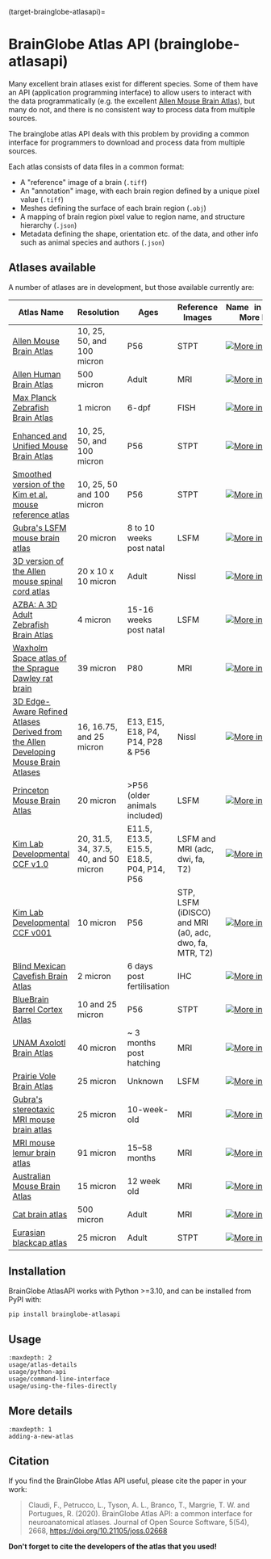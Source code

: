 (target-brainglobe-atlasapi)=
# BrainGlobe Atlas API (brainglobe-atlasapi)

Many excellent brain atlases exist for different species. Some of them have an API (application programming interface)
to allow users to interact with the data programmatically (e.g. the excellent
[Allen Mouse Brain Atlas](https://portal.brain-map.org)), but many do not, and there is no consistent way to process
data from multiple sources.

The brainglobe atlas API deals with this problem by providing a common interface for programmers to download and process data from multiple sources.

Each atlas consists of data files in a common format:

* A "reference" image of a brain (`.tiff`)
* An "annotation" image, with each brain region defined by a unique pixel value (`.tiff`)
* Meshes defining the surface of each brain region (`.obj`)
* A mapping of brain region pixel value to region name, and structure hierarchy (`.json`)
* Metadata defining the shape, orientation etc. of the data, and other info such as animal species and authors (`.json`)

## Atlases available


A number of atlases are in development, but those available currently are:

| Atlas Name | Resolution                  | Ages | Reference Images                                       | Name in API & More Info                                                                                                                                                                                                                           |
| --- |-----------------------------| --- |--------------------------------------------------------|---------------------------------------------------------------------------------------------------------------------------------------------------------------------------------------------------------------------------------------------------|
| [Allen Mouse Brain Atlas](https://doi.org/10.1016/j.cell.2020.04.007) | 10, 25, 50, and 100 micron  | P56 | STPT                                                   | [![More info](https://img.shields.io/badge/More%20info-Click%20here-blue)](https://brainglobe.info/documentation/brainglobe-atlasapi/usage/atlas-details.html#allen-adult-mouse-brain-atlas)                                                      |
| [Allen Human Brain Atlas](https://www.brain-map.org) | 500 micron                  | Adult | MRI                                                    | [![More info](https://img.shields.io/badge/More%20info-Click%20here-blue)](https://brainglobe.info/documentation/brainglobe-atlasapi/usage/atlas-details.html#allen-human-brain-atlas)                                                            |
| [Max Planck Zebrafish Brain Atlas](http://fishatlas.neuro.mpg.de) | 1 micron                    | 6-dpf | FISH                                                   | [![More info](https://img.shields.io/badge/More%20info-Click%20here-blue)](https://brainglobe.info/documentation/brainglobe-atlasapi/usage/atlas-details.html#max-planck-zebrafish-brain-atlas)                                                   |
| [Enhanced and Unified Mouse Brain Atlas](https://kimlab.io/brain-map/atlas/) | 10, 25, 50, and 100 micron  | P56 | STPT                                                   | [![More info](https://img.shields.io/badge/More%20info-Click%20here-blue)](https://brainglobe.info/documentation/brainglobe-atlasapi/usage/atlas-details.html#enhanced-and-unified-mouse-brain-atlas)                                             |
| [Smoothed version of the Kim et al. mouse reference atlas](https://doi.org/10.1016/j.celrep.2014.12.014) | 10, 25, 50 and 100 micron   | P56 | STPT                                                   | [![More info](https://img.shields.io/badge/More%20info-Click%20here-blue)](https://brainglobe.info/documentation/brainglobe-atlasapi/usage/atlas-details.html#smoothed-version-of-the-kim-et-al-mouse-reference-atlas)                            |
| [Gubra's LSFM mouse brain atlas](https://doi.org/10.1007/s12021-020-09490-8) | 20 micron                   | 8 to 10 weeks post natal | LSFM                                                   | [![More info](https://img.shields.io/badge/More%20info-Click%20here-blue)](https://brainglobe.info/documentation/brainglobe-atlasapi/usage/atlas-details.html#gubras-lsfm-mouse-brain-atlas)                                                      |
| [3D version of the Allen mouse spinal cord atlas](https://doi.org/10.1101/2021.05.06.443008) | 20 x 10 x 10 micron         | Adult | Nissl                                                  | [![More info](https://img.shields.io/badge/More%20info-Click%20here-blue)](https://brainglobe.info/documentation/brainglobe-atlasapi/usage/atlas-details.html#d-version-of-the-allen-mouse-spinal-cord-atlas)                                     |
| [AZBA: A 3D Adult Zebrafish Brain Atlas](https://doi.org/10.1101/2021.05.04.442625) | 4 micron                    | 15-16 weeks post natal | LSFM                                                   | [![More info](https://img.shields.io/badge/More%20info-Click%20here-blue)](https://brainglobe.info/documentation/brainglobe-atlasapi/usage/atlas-details.html#azba-a-3d-adult-zebrafish-brain-atlas)                                              |
| [Waxholm Space atlas of the Sprague Dawley rat brain](https://doi.org/10.1038/s41592-023-02034-3) | 39 micron                   | P80  | MRI                                                    | [![More info](https://img.shields.io/badge/More%20info-Click%20here-blue)](https://brainglobe.info/documentation/brainglobe-atlasapi/usage/atlas-details.html#waxholm-space-atlas-of-the-sprague-dawley-rat-brain)                                |
| [3D Edge-Aware Refined Atlases Derived from the Allen Developing Mouse Brain Atlases](https://doi.org/10.7554/eLife.61408) | 16, 16.75, and 25 micron    | E13, E15, E18, P4, P14, P28 & P56 | Nissl                                                  | [![More info](https://img.shields.io/badge/More%20info-Click%20here-blue)](https://brainglobe.info/documentation/brainglobe-atlasapi/usage/atlas-details.html#d-edge-aware-refined-atlases-derived-from-the-allen-developing-mouse-brain-atlases) |
| [Princeton Mouse Brain Atlas](https://brainmaps.princeton.edu/2020/09/princeton-mouse-brain-atlas-links) | 20 micron                   | >P56 (older animals included) | LSFM                                                   | [![More info](https://img.shields.io/badge/More%20info-Click%20here-blue)](https://brainglobe.info/documentation/brainglobe-atlasapi/usage/atlas-details.html#princeton-mouse-brain-atlas)                                                        |
| [Kim Lab Developmental CCF v1.0](https://doi.org/10.6084/m9.figshare.26377171.v1) | 20, 31.5, 34, 37.5, 40, and 50 micron | E11.5, E13.5, E15.5, E18.5, P04, P14, P56 | LSFM and MRI (adc, dwi, fa, T2)                        | [![More info](https://img.shields.io/badge/More%20info-Click%20here-blue)](https://brainglobe.info/documentation/brainglobe-atlasapi/usage/atlas-details.html#kim-lab-developmental-ccf-v1-0)                                                     |
| [Kim Lab Developmental CCF v001](https://data.mendeley.com/datasets/2svx788ddf/1) | 10 micron                   | P56  | STP, LSFM (iDISCO) and MRI (a0, adc, dwo, fa, MTR, T2) | [![More info](https://img.shields.io/badge/More%20info-Click%20here-blue)](https://brainglobe.info/documentation/brainglobe-atlasapi/usage/atlas-details.html#kim-lab-developmental-ccf-v0-0-1-p56)                                               |
| [Blind Mexican Cavefish Brain Atlas](https://doi.org/10.7554/eLife.80777) | 2 micron                    | 6 days post fertilisation | IHC                                                    | [![More info](https://img.shields.io/badge/More%20info-Click%20here-blue)](https://brainglobe.info/documentation/brainglobe-atlasapi/usage/atlas-details.html#blind-mexican-cavefish-brain-atlas)                                                 |
| [BlueBrain Barrel Cortex Atlas](https://doi.org/10.1162/imag_a_00209) | 10 and 25 micron            | P56 | STPT                                                   | [![More info](https://img.shields.io/badge/More%20info-Click%20here-blue)](https://brainglobe.info/documentation/brainglobe-atlasapi/usage/atlas-details.html#bluebrain-barrel-cortex-atlas)                                                      |
| [UNAM Axolotl Brain Atlas](https://doi.org/10.1038/s41598-021-89357-3) | 40 micron                   | ~ 3 months post hatching | MRI                                                    | [![More info](https://img.shields.io/badge/More%20info-Click%20here-blue)](https://brainglobe.info/documentation/brainglobe-atlasapi/usage/atlas-details.html#unam-axolotl-brain-atlas)                                                           |
| [Prairie Vole Brain Atlas](https://doi.org/10.7554/eLife.87029.3.sa0) | 25 micron                   | Unknown | LSFM                                                   | [![More info](https://img.shields.io/badge/More%20info-Click%20here-blue)](https://brainglobe.info/documentation/brainglobe-atlasapi/usage/atlas-details.html#prairie-vole-brain-atlas)                                                           |
| [Gubra's stereotaxic MRI mouse brain atlas](https://doi.org/10.1007/s12021-023-09623-9) | 25 micron                   | 10-week-old  | MRI                                                    | [![More info](https://img.shields.io/badge/More%20info-Click%20here-blue)](https://brainglobe.info/documentation/brainglobe-atlasapi/usage/atlas-details.html#gubras-mri-mouse-brain-atlas)                                                       |
| [MRI mouse lemur brain atlas](https://doi.org/10.1016/j.dib.2018.10.067) | 91 micron                   | 15–58 months  | MRI                                                    | [![More info](https://img.shields.io/badge/More%20info-Click%20here-blue)](https://brainglobe.info/documentation/brainglobe-atlasapi/usage/atlas-details.html#mri-mouse-lemur-brain-atlas)                                                        |
| [Australian Mouse Brain Atlas](https://doi.org/10.1016/j.ymeth.2015.01.005) | 15 micron                   | 12 week old | MRI                                                    | [![More info](https://img.shields.io/badge/More%20info-Click%20here-blue)](https://brainglobe.info/documentation/brainglobe-atlasapi/usage/atlas-details.html#australian-mouse-brain-atlas)                                                       |
| [Cat brain atlas](https://doi.org/10.1002/cne.24271) | 500 micron                  | Adult | MRI                                                    | [![More info](https://img.shields.io/badge/More%20info-Click%20here-blue)](https://brainglobe.info/documentation/brainglobe-atlasapi/usage/atlas-details.html#cat-brain-atlas)                                                                    |
| [Eurasian blackcap atlas](https://doi.org/10.1101/2025.03.04.641293) | 25 micron| Adult | STPT | [![More info](https://img.shields.io/badge/More%20info-Click%20here-blue)](https://brainglobe.info/documentation/brainglobe-atlasapi/usage/atlas-details.html#eurasian-blackcap-atlas)                                                            |

## Installation

BrainGlobe AtlasAPI works with Python >=3.10, and can be installed from PyPI with:

```bash
pip install brainglobe-atlasapi
```

## Usage

```{toctree}
:maxdepth: 2
usage/atlas-details
usage/python-api
usage/command-line-interface
usage/using-the-files-directly

```

## More details

```{toctree}
:maxdepth: 1
adding-a-new-atlas
```

## Citation

If you find the BrainGlobe Atlas API useful, please cite the paper in your work:

>Claudi, F., Petrucco, L., Tyson, A. L., Branco, T., Margrie, T. W. and Portugues, R. (2020). BrainGlobe Atlas API: a common interface for neuroanatomical atlases. Journal of Open Source Software, 5(54), 2668, <https://doi.org/10.21105/joss.02668>

**Don't forget to cite the developers of the atlas that you used!**
